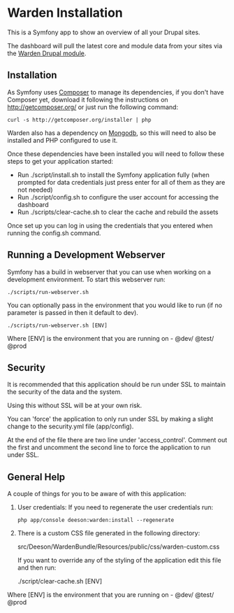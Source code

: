 Warden Installation
===================

This is a Symfony app to show an overview of all your Drupal sites.
 
The dashboard will pull the latest core and module data from your sites via the 
[Warden Drupal module][1].


Installation
------------

As Symfony uses [Composer][2] to manage its dependencies, if you don't have 
Composer yet, download it following the instructions on http://getcomposer.org/ 
or just run the following command:

    curl -s http://getcomposer.org/installer | php

Warden also has a dependency on [Mongodb][3], so this will need to also be 
installed and PHP configured to use it.

Once these dependencies have been installed you will need to follow these steps 
to get your application started: 

  * Run ./script/install.sh to install the Symfony application fully (when 
  prompted for data credentials just press enter for all of them as they are not 
  needed)
  * Run ./script/config.sh to configure the user account for accessing the dashboard
  * Run ./scripts/clear-cache.sh to clear the cache and rebuild the assets
  
Once set up you can log in using the credentials that you entered when running 
the config.sh command.

Running a Development Webserver
-------------------------------

Symfony has a build in webserver that you can use when working on a development
environment.  To start this webserver run:

    ./scripts/run-webserver.sh
    
You can optionally pass in the environment that you would like to run (if no
parameter is passed in then it default to dev).

    ./scripts/run-webserver.sh [ENV]
    
Where [ENV] is the environment that you are running on - @dev/ @test/ @prod

Security
--------

It is recommended that this application should be run under SSL to maintain 
the security of the data and the system.

Using this without SSL will be at your own risk.

You can 'force' the application to only run under SSL by making a slight change 
to the security.yml file (app/config).

At the end of the file there are two line under 'access_control'. Comment out 
the first and uncomment the second line to force the application to run under SSL. 

General Help
------------

A couple of things for you to be aware of with this application:
 
  1. User credentials: If you need to regenerate the user credentials run:

         php app/console deeson:warden:install --regenerate
    
  2. There is a custom CSS file generated in the following directory:

        src/Deeson/WardenBundle/Resources/public/css/warden-custom.css
     
     If you want to override any of the styling of the application edit this 
     file and then run: 

        ./script/clear-cache.sh [ENV]

Where [ENV] is the environment that you are running on - @dev/ @test/ @prod

[1]:  https://www.drupal.org/projects/warden
[2]:  http://getcomposer.org/
[3]:  http://docs.mongodb.org/manual/